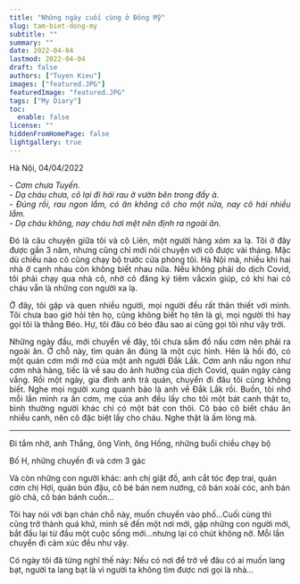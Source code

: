 ```yaml
---
title: "Những ngày cuối cùng ở Đông Mỹ"
slug: tam-biet-dong-my
subtitle: ""
summary: ""
date: 2022-04-04
lastmod: 2022-04-04
draft: false
authors: ["Tuyen Kieu"]
images: ["featured.JPG"]
featuredImage: "featured.JPG"
tags: ["My Diary"]
toc:
  enable: false
license: ""
hiddenFromHomePage: false
lightgallery: true
---
```


<p style = "text-align: justify">Hà Nội, 04/04/2022</p>

<p style = "text-align: justify"><i>- Cơm chưa Tuyến.<br>- Dạ cháu chưa, cô lại đi hái rau ở vườn bên trong đấy à.<br>- Đúng rồi, rau ngon lắm, có ăn không cô cho một nửa, nay cô hái nhiều lắm.<br>- Dạ cháu không, nay cháu hơi mệt nên định ra ngoài ăn.</i></p>

<p style = "text-align: justify">Đó là câu chuyện giữa tôi và cô Liên, một người hàng xóm xa lạ. Tôi ở đây được gần 3 năm, nhưng cũng chỉ mới nói chuyện với cô được vài tháng. Mặc dù chiều nào cô cũng chạy bộ trước cửa phòng tôi. Hà Nội mà, nhiều khi hai nhà ở cạnh nhau còn không biết nhau nữa. Nếu không phải do dịch Covid, tôi phải chạy qua nhà cô, nhờ cô đăng ký tiêm vắcxin giúp, có khi hai cô cháu vẫn là những con người xa lạ.</p>

<p style = "text-align: justify">Ở đây, tôi gặp và quen nhiều người, mọi người đều rất thân thiết với mình. Tôi chưa bao giờ hỏi tên họ, cũng không biết họ tên là gì, mọi người thì hay gọi tôi là thằng Béo. Hự, tôi đâu có béo đâu sao ai cũng gọi tôi như vậy trời.</p>

<p style = "text-align: justify">Những ngày đầu, mới chuyển về đây, tôi chưa sắm đồ nấu cơm nên phải ra ngoài ăn. Ở chỗ này, tìm quán ăn đúng là một cực hình. Hên là hồi đó, có một quán cơm mới mở của một anh người Đắk Lắk. Cơm anh nấu ngon như cơm nhà hàng, tiếc là về sau do ảnh hưởng của dịch Covid, quán ngày càng vắng. Rồi một ngày, gia đình anh trả quán, chuyển đi đâu tôi cũng không biết. Nghe mọi người xung quanh bảo là anh về Đắk Lắk rồi. Buồn, tôi nhớ mỗi lần mình ra ăn cơm, mẹ của anh đều lấy cho tôi một bát canh thật to, bình thường người khác chỉ có một bát con thôi. Cô bảo cô biết cháu ăn nhiều canh, nên cô đặc biệt lấy cho cháu. Nghe thật là ấm lòng mà.</p>

---

Đi tắm nhờ, anh Thắng, ông Vinh, ông Hồng, những buổi chiều chạy bộ

Bố H, những chuyến đi và cơm 3 gác

Và còn những con người khác: anh chị giặt đồ, anh cắt tóc đẹp trai, quán cơm chị Hợi, quán bún đậu, cô bé bán nem nướng, cô bán xoài cóc, anh bán giò chả, cô bán bánh cuốn...

Tôi hay nói với bạn chán chỗ này, muốn chuyển vào phố...Cuối cùng thì cũng trở thành quá khứ, mình sẽ đến một nơi mới, gặp những con người mới, bắt đầu lại từ đầu một cuộc sống mới...nhưng lại có chút không nỡ. Mỗi lần chuyển đi cảm xúc đều như vậy.

Có ngày tôi đã từng nghĩ thế này: Nếu có nơi để trở về đâu có ai muốn lang bạt, người ta lang bạt là vì người ta không tìm được nơi gọi là nhà...
